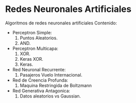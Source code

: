 # Redes Neuronales Artificiales

Algoritmos de redes neuronales artificiales
Contenido:
- Perceptron Simple:
    1. Puntos Aleatorios.
    2. AND.
- Perceptron Multicapa:
    1. XOR.
    2. Keras XOR.
    3. Keras.
- Red Neuronal Recurrente:
    1. Pasajeros Vuelo Internacional.
- Red de Creencia Profunda:
    1. Maquina Restringida de Boltzmann
- Red Generativa Antagonica:
    1. Datos aleatorios vs Gaussian.
